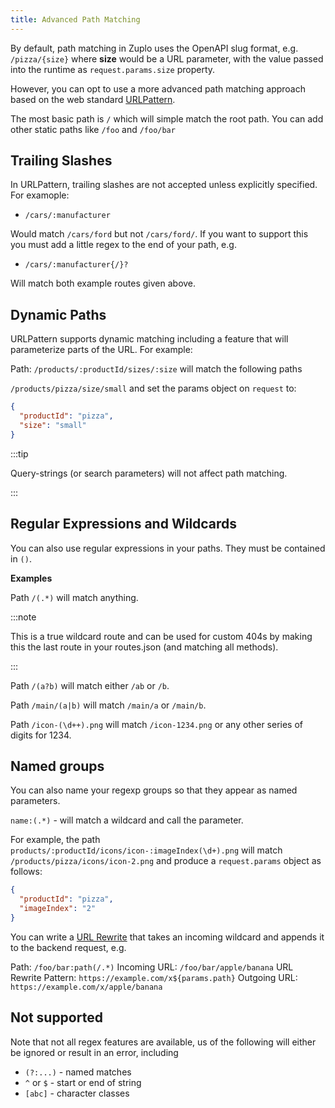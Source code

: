 ```yaml
---
title: Advanced Path Matching
---
```


By default, path matching in Zuplo uses the OpenAPI slug format, e.g. `/pizza/{size}` where **size** would be a URL parameter, with the value passed into the runtime as `request.params.size` property.

However, you can opt to use a more advanced path matching approach based on the web standard [URLPattern](https://developer.mozilla.org/en-US/docs/Web/API/URLPattern).

The most basic path is `/` which will simple match the root path. You can add other static paths like `/foo` and `/foo/bar`

## Trailing Slashes

In URLPattern, trailing slashes are not accepted unless explicitly specified. For examople:

- `/cars/:manufacturer`

Would match `/cars/ford` but not `/cars/ford/`. If you want to support this you must add a little regex to the end of your path, e.g.

- `/cars/:manufacturer{/}?`

Will match both example routes given above.

## Dynamic Paths

URLPattern supports dynamic matching including a feature that will parameterize parts of the URL. For example:

Path: `/products/:productId/sizes/:size` will match the following paths

`/products/pizza/size/small` and set the params object on `request` to:

```json
{
  "productId": "pizza",
  "size": "small"
}
```

:::tip

Query-strings (or search parameters) will not affect path matching.

:::

## Regular Expressions and Wildcards

You can also use regular expressions in your paths. They must be contained in `()`.

**Examples**

Path `/(.*)` will match anything.

:::note

This is a true wildcard route and can be used for custom 404s by making this the last route in your routes.json (and matching all methods).

:::

Path `/(a?b)` will match either `/ab` or `/b`.

Path `/main/(a|b)` will match `/main/a` or `/main/b`.

Path `/icon-(\d++).png` will match `/icon-1234.png` or any other series of digits for 1234.

## Named groups

You can also name your regexp groups so that they appear as named parameters.

`name:(.*)` - will match a wildcard and call the parameter.

For example, the path `products/:productId/icons/icon-:imageIndex(\d+).png` will match `/products/pizza/icons/icon-2.png` and produce a `request.params` object as follows:

```json
{
  "productId": "pizza",
  "imageIndex": "2"
}
```

You can write a [URL Rewrite](../handlers/url-rewrite.md) that takes an incoming wildcard and appends it to the backend request, e.g.

Path: `/foo/bar:path(/.*)`
Incoming URL: `/foo/bar/apple/banana`
URL Rewrite Pattern: `https://example.com/x${params.path}`
Outgoing URL: `https://example.com/x/apple/banana`

## Not supported

Note that not all regex features are available, us of the following will either be ignored or result in an error, including

- `(?:...)` - named matches
- `^` or `$` - start or end of string
- `[abc]` - character classes
